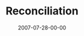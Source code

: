 ---
layout: message
category: message
series: "Fuel"
title: "Reconciliation"
date: 2007-07-28-00-00
message_id: 8
audio: "http://s3.amazonaws.com/crossroads-media/message/audio/Fuel_07_07-29-07_Mingo.mp3"
audio-duration: "56:17"
explicit: false
---
